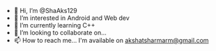 - 👋 Hi, I’m @ShaAks129
- 👀 I’m interested in Android and Web dev
- 🌱 I’m currently learning C++
- 💞️ I’m looking to collaborate on...
- 📫 How to reach me... I'm available on akshatsharmarm@gmail.com

<!---
ShaAks129/ShaAks129 is a ✨ special ✨ repository because its `README.md` (this file) appears on your GitHub profile.
You can click the Preview link to take a look at your changes.
--->
